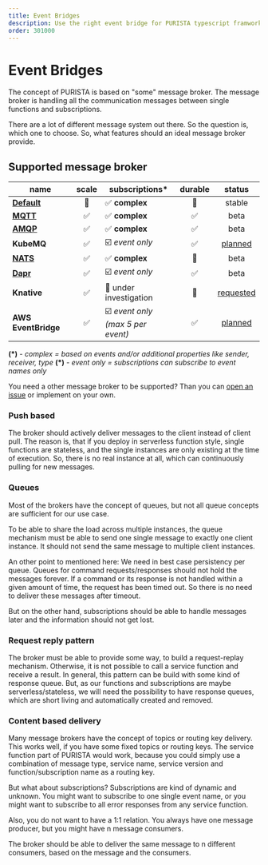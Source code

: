 ```yaml
---
title: Event Bridges
description: Use the right event bridge for PURISTA typescript framwork
order: 301000
---
```


# Event Bridges

The concept of PURISTA is based on "some" message broker. The message broker is handling all the communication messages between single functions and subscriptions.

There are a lot of different message system out there. So the question is, which one to choose. So, what features should an ideal message broker provide.

## Supported message broker

| name                                        | scale | subscriptions*                        | durable   | status   |
|---                                          |:---:    |---                                    |:---:        |:---:       |
| [__Default__](./default_event_bridge.md)  | 🚫     | ✅ __complex__                        | 🚫        | stable   |
| [__MQTT__](./mqtt.md)                     | ✅     | ✅ __complex__                        | ✅        | beta |
| [__AMQP__](./amqp.md)        | ✅     | ✅ __complex__                        | ✅        | beta |
| __KubeMQ__                | ✅     | ☑️ _event only_                        | ✅        | [planned](https://github.com/sebastianwessel/purista/issues/64)     |
| [__NATS__](./nats.md)                     | ✅     | ✅ __complex__                        | 🚫       | beta |
| [__Dapr__](./dapr.md)                     | ✅     | ☑️ _event only_                        | ✅        | beta |
| __Knative__| ✅     | 🔎 under investigation   | 🔎        | [requested](https://github.com/sebastianwessel/purista/issues/113)|
| __AWS EventBridge__  | ✅     | ☑️ _event only<br>(max 5 per event)_   | ✅        | [planned](https://github.com/sebastianwessel/purista/issues/99)|

__(*)__ _- complex = based on events and/or additional properties like sender, receiver, type_
__(*)__ _- event only = subscriptions can subscribe to event names only_

You need a other message broker to be supported?
Than you can [open an issue](https://github.com/sebastianwessel/purista/issues) or implement on your own.

### Push based

The broker should actively deliver messages to the client instead of client pull. The reason is, that if you deploy in serverless function style, single functions are stateless, and the single instances are only existing at the time of execution. So, there is no real instance at all, which can  continuously pulling for new messages.

### Queues

Most of the brokers have the concept of queues, but not all queue concepts are sufficient for our use case.

To be able to share the load across multiple instances, the queue mechanism must be able to send one single message to exactly one client instance. It should not send the same message to multiple client instances.

An other point to mentioned here:
We need in best case persistency per queue. Queues for command requests/responses should not hold the messages forever. If a command or its response is not handled within a given amount of time, the request has been timed out. So there is no need to deliver these messages after timeout.

But on the other hand, subscriptions should be able to handle messages later and the information should not get lost.

### Request reply pattern

The broker must be able to provide some way, to build a request-replay mechanism. Otherwise, it is not possible to call a service function and receive a result.
In general, this pattern can be build with some kind of response queue. But, as our functions and subscriptions are maybe serverless/stateless, we will need the possibility to have response queues, which are short living and automatically created and removed.

### Content based delivery

Many message brokers have the concept of topics or routing key delivery. This works well, if you have some fixed topics or routing keys. The service function part of PURISTA would work, because you could simply use a combination of message type, service name, service version and function/subscription name as a routing key.

But what about subscriptions? Subscriptions are kind of dynamic and unknown. You might want to subscribe to one single event name, or you might want to subscribe to all error responses from any service function.

Also, you do not want to have a 1:1 relation. You always have one message producer, but you might have n message consumers.

The broker should be able to deliver the same message to n different consumers, based on the message and the consumers.
